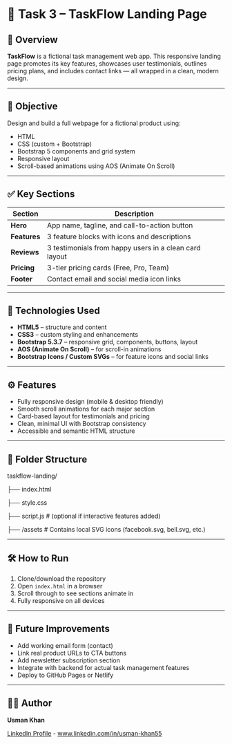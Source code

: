 # 🚀 Task 3 – TaskFlow Landing Page

## 📘 Overview

**TaskFlow** is a fictional task management web app. This responsive landing page promotes its key features, showcases user testimonials, outlines pricing plans, and includes contact links — all wrapped in a clean, modern design.

---

## 🎯 Objective

Design and build a full webpage for a fictional product using:

- HTML
- CSS (custom + Bootstrap)
- Bootstrap 5 components and grid system
- Responsive layout
- Scroll-based animations using AOS (Animate On Scroll)

---

## ✅ Key Sections

| Section            | Description                                            |
| ------------------ | ------------------------------------------------------ |
| **Hero**     | App name, tagline, and call-to-action button           |
| **Features** | 3 feature blocks with icons and descriptions           |
| **Reviews**  | 3 testimonials from happy users in a clean card layout |
| **Pricing**  | 3-tier pricing cards (Free, Pro, Team)                 |
| **Footer**   | Contact email and social media icon links              |

---

## 🧩 Technologies Used

- **HTML5** – structure and content
- **CSS3** – custom styling and enhancements
- **Bootstrap 5.3.7** – responsive grid, components, buttons, layout
- **AOS (Animate On Scroll)** – for scroll-in animations
- **Bootstrap Icons / Custom SVGs** – for feature icons and social links

---

## ⚙️ Features

- Fully responsive design (mobile & desktop friendly)
- Smooth scroll animations for each major section
- Card-based layout for testimonials and pricing
- Clean, minimal UI with Bootstrap consistency
- Accessible and semantic HTML structure

---

## 📂 Folder Structure

taskflow-landing/

├── index.html

├── style.css

├── script.js         # (optional if interactive features added)

├── /assets           # Contains local SVG icons (facebook.svg, bell.svg, etc.)

---

## 🛠️ How to Run

1. Clone/download the repository
2. Open `index.html` in a browser
3. Scroll through to see sections animate in
4. Fully responsive on all devices

---

## 📌 Future Improvements

- Add working email form (contact)
- Link real product URLs to CTA buttons
- Add newsletter subscription section
- Integrate with backend for actual task management features
- Deploy to GitHub Pages or Netlify

---

## 👨‍💻 Author

**Usman Khan**

[LinkedIn Profile](www.linkedin.com/in/usman-khan55) - www.linkedin.com/in/usman-khan55
